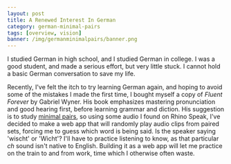 ```yaml
---
layout: post
title: A Renewed Interest In German
category: german-minimal-pairs
tags: [overview, vision]
banner: /img/germanminimalpairs/banner.png
---
```


I studied German in high school, and I studied German in college. I was a good student, and made a serious effort, but very little stuck. I cannot hold a basic German conversation to save my life.

Recently, I've felt the itch to try learning German again, and hoping to avoid some of the mistakes I made the first time, I bought myself a copy of *Fluent Forever* by Gabriel Wyner. His book emphasizes mastering pronunciation and good hearing first, before learning grammar and diction. His suggestion is to study <a href="https://en.wikipedia.org/wiki/Minimal_pair">minimal pairs</a>, so using some audio I found on Rhino Speak, I've decided to make a web app that will randomly play audio clips from paired sets, forcing me to guess which word is being said. Is the speaker saying 'wischt' or 'Wicht'? I'll have to practice listening to know, as that particular *ch* sound isn't native to English. Building it as a web app will let me practice on the train to and from work, time which I otherwise often waste.